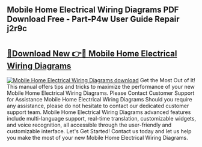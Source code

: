 ## Mobile Home Electrical Wiring Diagrams PDF Download Free - Part-P4w User Guide Repair j2r9c

# <h2><a href="http://dfmpaaq.blite.top/?on=Mobile+Home+Electrical+Wiring+Diagrams">🔗Download New 👉🔴 Mobile Home Electrical Wiring Diagrams</a></h2>

[![Mobile Home Electrical Wiring Diagrams download](https://i.imgur.com/lujVjoI.png)](http://dfmpaaq.blite.top/?on=Mobile+Home+Electrical+Wiring+Diagrams)
Get the Most Out of It! This manual offers tips and tricks to maximize the performance of your new Mobile Home Electrical Wiring Diagrams. Please Contact Customer Support for Assistance Mobile Home Electrical Wiring Diagrams Should you require any assistance, please do not hesitate to contact our dedicated customer support team. Mobile Home Electrical Wiring Diagrams advanced features include multi-language support, real-time translation, customizable widgets, and voice recognition, all accessible through the user-friendly and customizable interface. Let's Get Started! Contact us today and let us help you make the most of your new Mobile Home Electrical Wiring Diagrams.
